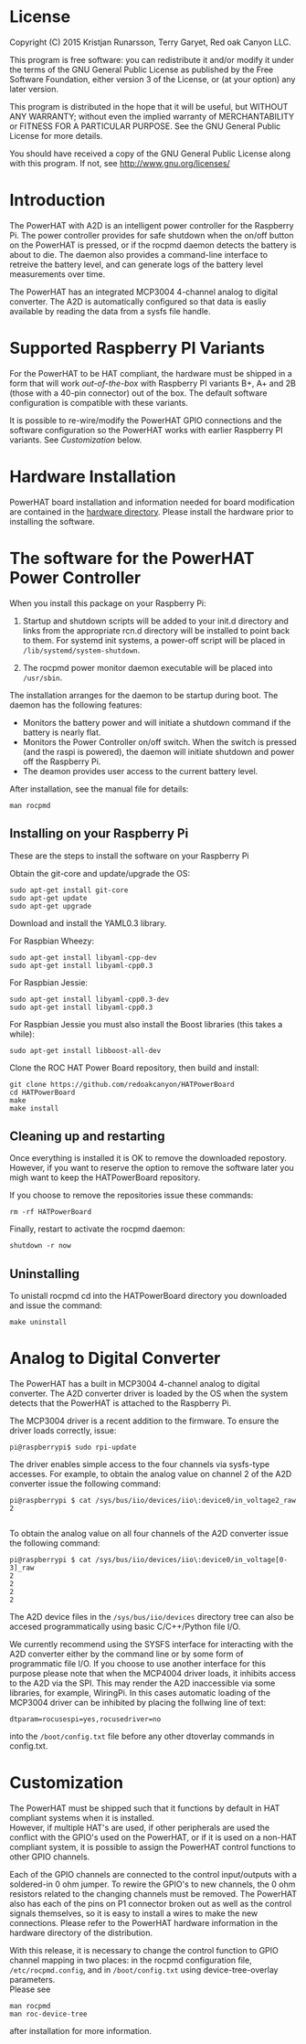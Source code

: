 
License
=======
Copyright (C) 2015  Kristjan Runarsson, Terry Garyet, Red oak Canyon LLC.

This program is free software: you can redistribute it and/or modify
it under the terms of the GNU General Public License as published by
the Free Software Foundation, either version 3 of the License, or
(at your option) any later version.

This program is distributed in the hope that it will be useful,
but WITHOUT ANY WARRANTY; without even the implied warranty of
MERCHANTABILITY or FITNESS FOR A PARTICULAR PURPOSE.  See the
GNU General Public License for more details.

You should have received a copy of the GNU General Public License
along with this program.  If not, see <http://www.gnu.org/licenses/>

Introduction
============
The PowerHAT with A2D is an intelligent power controller for the Raspberry Pi.  The power
controller provides for safe shutdown when the on/off button on the PowerHAT is pressed,
or if the rocpmd daemon detects the battery is about to die.  The daemon also provides
a command-line interface to retreive the battery level, and can generate logs of the
battery level measurements over time.

The PowerHAT has an integrated MCP3004 4-channel analog to digital converter.  The A2D is automatically
configured so that data is easliy available by reading the data from a sysfs file handle.

Supported Raspberry PI Variants
===============================
For the PowerHAT to be HAT compliant, the hardware must be shipped in a form that will work *out-of-the-box* with
Raspberry PI variants B+, A+ and 2B (those with a 40-pin connector) out of the box. The default software
configuration is compatible with these variants.

It is possible to re-wire/modify the PowerHAT GPIO connections and the software
configuration so the PowerHAT works with earlier Raspberry PI variants.   See *Customization* below.

Hardware Installation
=====================
PowerHAT board installation and information needed for board modification are contained in
the [hardware directory](./hardware/PowerHATHardwareRef.pdf). Please install the hardware prior to 
installing the software.

The software for the PowerHAT Power Controller
=============================================
When you install this package on your Raspberry Pi: 

1. Startup and shutdown scripts will be added to your init.d directory and links
   from the appropriate rcn.d directory will be installed to point back to them. For
   systemd init systems, a power-off script will be placed in `/lib/systemd/system-shutdown`.

2. The rocpmd power monitor daemon executable will be placed into `/usr/sbin`.

The installation arranges for the daemon to be startup during boot.  The daemon has the following
features:

* Monitors the battery power and will initiate a shutdown command if the 
  battery is nearly flat.  
* Monitors the Power Controller on/off switch. When the switch is pressed 
  (and the raspi is powered), the daemon will initiate shutdown and power off 
  the Raspberry Pi.
* The deamon provides user access to the current battery level.  

After installation, see the manual file for details:

```
man rocpmd 
```

Installing on your Raspberry Pi
---------------------------------
These are the steps to install the software on your Raspberry Pi

Obtain the git-core and update/upgrade the OS:
```
sudo apt-get install git-core
sudo apt-get update
sudo apt-get upgrade
```
Download and install the YAML0.3 library. 

For Raspbian Wheezy:
```
sudo apt-get install libyaml-cpp-dev
sudo apt-get install libyaml-cpp0.3
```
For Raspbian Jessie:
```
sudo apt-get install libyaml-cpp0.3-dev
sudo apt-get install libyaml-cpp0.3
```

For Raspbian Jessie you must also install the Boost libraries (this takes a while):
```
sudo apt-get install libboost-all-dev
```
Clone the ROC HAT Power Board repository, then build and install:
```
git clone https://github.com/redoakcanyon/HATPowerBoard
cd HATPowerBoard
make
make install
```

Cleaning up and restarting
--------------------------
Once everything is installed it is OK to remove the downloaded repostory. 
However, if you want to reserve the option to remove the software later 
you migh want to keep the HATPowerBoard repository. 

If you choose to remove the repositories issue these commands: 
``` 
rm -rf HATPowerBoard
```

Finally, restart to activate the rocpmd daemon:
```
shutdown -r now
```
Uninstalling
------------
To unistall rocpmd cd into the HATPowerBoard directory you downloaded and 
issue the command:
```
make uninstall
```
Analog to Digital Converter
===========================
The PowerHAT has a built in MCP3004 4-channel analog to digital converter. The A2D converter
driver is loaded by the OS when the system detects that the PowerHAT is attached to the Raspberry Pi.

The MCP3004 driver is a recent addition to the firmware. To ensure the driver loads correctly, issue:

```
pi@raspberrypi$ sudo rpi-update
```

The driver enables simple access to the four channels via sysfs-type accesses.  For example,
to obtain the analog value on channel 2 of the A2D converter issue the following command:

```
pi@raspberrypi $ cat /sys/bus/iio/devices/iio\:device0/in_voltage2_raw
2


```
To obtain the analog value on all four channels of the A2D converter issue the following command:
```
pi@raspberrypi $ cat /sys/bus/iio/devices/iio\:device0/in_voltage[0-3]_raw
2
2
2
2

```

The A2D device files in the `/sys/bus/iio/devices` directory tree can also be accesed programmatically 
using basic C/C++/Python file I/O.

We currently recommend using the SYSFS interface for interacting with the A2D converter either by the 
command line or by some form of programmatic file I/O. If you choose to use another interface for this 
purpose please note that when the MCP4004 driver loads, it inhibits access to the A2D via the SPI. This 
may render the A2D inaccessible via some libraries, for example, WiringPi. In this cases automatic 
loading of the MCP3004 driver can be inhibited by placing the follwing line of text:

```
dtparam=rocusespi=yes,rocusedriver=no 
```
into the `/boot/config.txt` file before any other dtoverlay commands in config.txt.  


Customization
=============
The PowerHAT must be shipped such that it functions by default in HAT compliant systems when it is installed.  
However, if multiple HAT's are used, if other peripherals are used the conflict with the GPIO's
used on the PowerHAT, or if it is used on a non-HAT compliant system, it is possible to assign the 
PowerHAT control functions to other GPIO channels. 

Each of the GPIO channels are connected to the control input/outputs with a soldered-in 
0 ohm jumper.  To rewire the GPIO's to new channels, the 0 ohm resistors related to the
changing channels must be removed. The PowerHAT also has each of the pins on P1 connector broken out as well
as the control signals themselves, so it is easy to install a wires to make the new connections. 
Please refer to the PowerHAT hardware information in the hardware directory of the distribution.

With this release, it is necessary to change the control function to GPIO channel mapping in two places: in the 
rocpmd configuration file, `/etc/rocpmd.config`, and in `/boot/config.txt` using device-tree-overlay parameters.  
Please see 

```
man rocpmd 
man roc-device-tree
```
after installation for more information.

